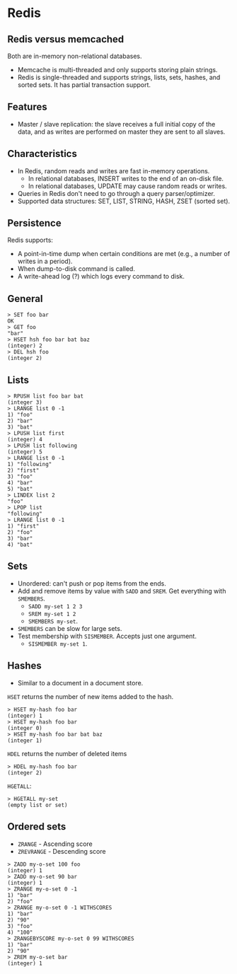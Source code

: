 # Redis

## Redis versus memcached

Both are in-memory non-relational databases.

- Memcache is multi-threaded and only supports storing plain strings.
- Redis is single-threaded and supports strings, lists, sets, hashes, and sorted sets. It has partial transaction support.

## Features

- Master / slave replication: the slave receives a full initial copy of the data, and as writes are performed on master they are sent to all slaves.

## Characteristics

- In Redis, random reads and writes are fast in-memory operations.
    - In relational databases, INSERT writes to the end of an on-disk file.
    - In relational databases, UPDATE may cause random reads or writes.
- Queries in Redis don't need to go through a query parser/optimizer.
- Supported data structures: SET, LIST, STRING, HASH, ZSET (sorted set).

## Persistence

Redis supports:

- A point-in-time dump when certain conditions are met (e.g., a number of writes in a period).
- When dump-to-disk command is called.
- A write-ahead log (?) which logs every command to disk.

## General

```redis
> SET foo bar
OK
> GET foo
"bar"
> HSET hsh foo bar bat baz
(integer) 2
> DEL hsh foo
(integer 2)
```

## Lists

```redis
> RPUSH list foo bar bat
(integer 3)
> LRANGE list 0 -1
1) "foo"
2) "bar"
3) "bat"
> LPUSH list first
(integer) 4
> LPUSH list following
(integer) 5
> LRANGE list 0 -1
1) "following"
2) "first"
3) "foo"
4) "bar"
5) "bat"
> LINDEX list 2
"foo"
> LPOP list
"following"
> LRANGE list 0 -1
1) "first"
2) "foo"
3) "bar"
4) "bat"
```

## Sets

- Unordered: can't push or pop items from the ends.
- Add and remove items by value with `SADD` and `SREM`. Get everything with `SMEMBERS`.
    - `SADD my-set 1 2 3`
    - `SREM my-set 1 2`
    - `SMEMBERS my-set`.
- `SMEMBERS` can be slow for large sets.
- Test membership with `SISMEMBER`. Accepts just one argument.
    - `SISMEMBER my-set 1`.

## Hashes

- Similar to a document in a document store.

`HSET` returns the number of new items added to the hash.

```redis
> HSET my-hash foo bar
(integer) 1
> HSET my-hash foo bar
(integer 0)
> HSET my-hash foo bar bat baz
(integer 1)
```

`HDEL` returns the number of deleted items

```redis
> HDEL my-hash foo bar
(integer 2)
```

`HGETALL`:

```redis
> HGETALL my-set
(empty list or set)
```

## Ordered sets

- `ZRANGE` - Ascending score
- `ZREVRANGE` - Descending score

```redis
> ZADD my-o-set 100 foo
(integer) 1
> ZADD my-o-set 90 bar
(integer) 1
> ZRANGE my-o-set 0 -1
1) "bar"
2) "foo"
> ZRANGE my-o-set 0 -1 WITHSCORES
1) "bar"
2) "90"
3) "foo"
4) "100"
> ZRANGEBYSCORE my-o-set 0 99 WITHSCORES
1) "bar"
2) "90"
> ZREM my-o-set bar
(integer) 1
```
